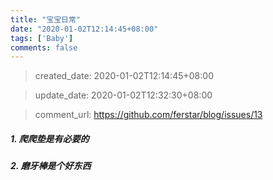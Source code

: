 ```yaml
---
title: "宝宝日常"
date: "2020-01-02T12:14:45+08:00"
tags: ['Baby']
comments: false
---
```


> created_date: 2020-01-02T12:14:45+08:00

> update_date: 2020-01-02T12:32:30+08:00

> comment_url: https://github.com/ferstar/blog/issues/13

##### 1. 爬爬垫是有必要的

##### 2. 磨牙棒是个好东西